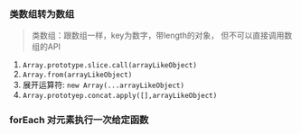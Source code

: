 ### 类数组转为数组
> 类数组：跟数组一样，key为数字，带length的对象， 但不可以直接调用数组的API
1. `Array.prototype.slice.call(arrayLikeObject)`
2. `Array.from(arrayLikeObject)`
3. 展开运算符: `new Array(...arrayLikeObject)`
4. `Array.prototyep.concat.apply([],arrayLikeObject)`

### forEach 对元素执行一次给定函数